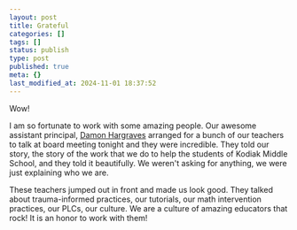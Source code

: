 ```yaml
---
layout: post
title: Grateful
categories: []
tags: []
status: publish
type: post
published: true
meta: {}
last_modified_at: 2024-11-01 18:37:52
---
```


Wow!


I am so fortunate to work with some amazing people. Our awesome assistant principal, 
[Damon Hargraves](http://twitter.com/damonhargraves) arranged for a bunch of our teachers to talk at board meeting tonight and they were incredible. They told our story, the story of the work that we do to help the students of Kodiak Middle School, and they told it beautifully. We weren't asking for anything, we were just explaining who we are.


These teachers jumped out in front and made us look good. They talked about trauma-informed practices, our tutorials, our math intervention practices, our PLCs, our culture. We are a culture of amazing educators that rock! It is an honor to work with them!

